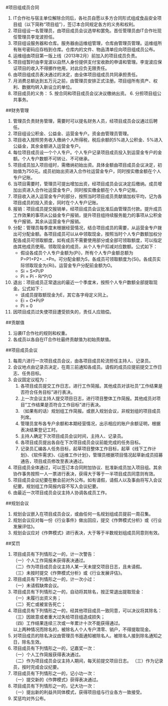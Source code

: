 #项目组成员合同

1. IT合作社与宿主单位解除合同后，各社员自愿以多方合同形式组成食品安全项目组（以下简称“项目组”），签订本合同规定各方的义务和权利。
2. 项目组设一名管理员，由项目成员会议选举和罢免。首任管理员由IT合作社现任管理员李宠波担任。
2. 项目组设服务器和仓库。服务器由运维组管理，仓库由管理员管理。运维组所有账号密码应存档到仓库。仓库内的文件、物品清单应向项目组成员公布。
3. 运维组由项目第一版上线（2013年2月）前加入的项目成员负责。
4. 项目组暂时由李宠波以自然人身份提供支付宝收款的申请和管理。李宠波应保证项目的收入不得挪作他用，对此应负无限责任。
5. 由项目组成员表决通过的决定，由全体项目组成员共同承担责任。
3. 月消费总额达到五万元之前，由管理员安排正式注册。项目组所有资产、权利、数据均转入新设立的单位。
4. 项目成员的义务：
	5. 按合同和项目成员会议决议缴纳出资。
	6. 分担项目组公共事务。

##财务管理
1. 管理员负责财务管理，需要时可以提名财务人员，经项目成员会议通过后聘任。
3. 项目组设公积金、公益金、运营金专户。资金由管理员管理。
4. 项目收入按照劳务收入缴纳个人所得税，税后余额的5%进入公积金、5%进入公益金，其余金额进入运营金专户。
5. 每位项目成员设一个个人专户。个人专户记录项目成员投入到运营金专户的金额。个人专户数额不可转让、不可继承。
6. 项目成员加入项目组时，需缴纳初始出资。具体金额由项目成员会议决定，初始值为750元。成员初始出资进入合作社运营金专户，同时按实缴金额在个人专户记账。
7. 当项目需要时，管理员可提出增加出资，经项目成员会议决定后缴纳。成员增加出资进入合作社运营金专户，同时按实缴金额在个人专户记账。
5. 项目收入进入运营金专户的部分，按照当时项目成员贡献值加权平均，记为各项目成员的投入资金，同时在个人专户记账。
6. 报销：项目成员提交报销单，经项目成员会议批准后由管理员付款。提升成员工作效果的事项从公益金专户报销，提升项目组持续服务能力的事项从公积金专户报销，其余从运营金专户报销。
6. 分配：管理员每季度末根据经营情况，结合项目成员的需要，从运营金专户拨出可分配金额。各项目成员可以从中领取现金，按照当时个人专户数额加权分配各成员可领取额度，如有成员不需要使用部分或全部可领取额度，可以指定由其他成员使用。领取现金的成员，从个人专户扣减对应数额。公式如下：
	* 假设各成员个人专户金额为{Pi}，所有个人专户金额总额为P=P1+P2+...+Pn。可分配金额为S，各成员可领取额度为{Si}。各成员实际领取现金为{Ri}。运营金专户分配前金额为O。
	* Si = S*Pi/P
	* Pi = Pi - Ri*P/O
7. 退出：项目成员正常退出的最近一个季度末，按照个人专户数额全部提取现金。公式如下：
	* 该成员提取额现金为E，其它各字母定义同上。
	* Ei = O*Pi/P
	* Pi = 0
8. 因项目成员过失使项目遭受损失的，责任人应赔偿。

##贡献值
1. 沿袭IT合作社的规则和权重。
2. 各成员以各自在IT合作社最终贡献值为初始贡献值。

##项目成员会议
1. 每周六进行一次项目成员会议，由各项目成员轮流担任主持人、记录员。
2. 会议地点由记录员决定，在周三前通知各成员。请假的成员应提前提交工作日志、任务目标。
3. 会议固定议程为：
	1. 各项目成员提交工作日志，进行工作简报。其他成员对该社员“工作结果是否符合任务目标”进行表决。
	2. 上一次会议主持人提交项目日志，进行项目整体工作简报。其他成员对项目“工作结果是否符合工作目标”进行表决。
	3. （如果有的话）规划组工作简报。或嵌入规划会议，非规划组的项目成员列席。
	4. 管理员宣布各专户余额和本期经营情况，出示相应的账户余额证明，根据表决结果登记工时。
	4. 主持人确定下次项目成员会议时间，主持人、记录员。
	5. 各项目成员提出各自在下次项目成员会议前能完成的任务目标。
	6. 记录员汇编各人任务目标，起草项目整体工作目标，起草《线下工作计划》、《软件需求》、《运维工作计划》，管理员根据项目情况起草新成员招募通告，项目成员修改至表决通过。
4. 项目成员全体通过，可以签订本合同附加协议、批准新成员加入项目组。其余协作事务按照一人一票进行表决，获得大于等于一半项目成员同意则有效。
5. 项目成员会议纪要在散会前对外公布。如有请假，请假人以及事由将写入会议纪要。规划组工作简报内容不写入会议纪要。
6. 由最近一次项目成员会议主持人协调各成员工作。

##规划会议
1. 规划会议嵌入在项目成员会议，或由任何一名规划组成员提前一周召集。
2. 规划会议应对每一份《行业事件》做出回应，提交《作弊模式分析》或《行业发展评估》。
3. 规划会议应对《作弊模式》进行表决，大于等于半数规划组成员同意则有效。

##奖罚
1. 项目成员有下列情形之一的，计一次警告：  
	（一）个人工作简报未获得表决通过。  
	（二）作为项目成员会议主持人某一天未提交项目日志，且未请假。  
	（三）未按时提交《作弊模式分析》或《行业发展评估》。  
1. 项目成员有下列情形之一的，计一次小过：  
	（一）未请假缺席会议。  
1. 项目成员有下列情形之一的，自动将其除名，按正常退出提取现金：  
	（一）未履行出资义务；  
	（二）死亡或被宣告死亡；  
2. 项目成员有下列情形之一的，经其他项目成员一致同意，可以决议将其除名：  
	（三）因故意或者重大过失给项目组造成损失；  
	（四）工作结果连续三次或一年累计十次不能获得通过。  
	以上两种情况而除名的，被除名人个人专户清零、销户，不得提取现金。
3. 对项目成员的除名决议由管理员书面通知被除名人。被除名人接到除名通知之日，除名生效。
4. 项目成员有下列情形之一的，记嘉奖一次：  
	（一）个人工作简报获得表决通过。  
	（二）作为项目成员会议主持人期间，每天前提交项目日志。 
	（三）作为记录员，按时完成会议纪要。  
5. 项目成员有下列情形之一的，记小功一次：  
	（一）提交新的《作弊模式》获得表决通过。  
6. 项目成员有下列情形之一的，记大功一次：  
	（一）提出新的利益共同体模式，获得项目组与行业各方一致接受。
7. 奖惩均对外公布。
